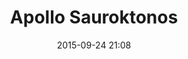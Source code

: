 ---
title: Apollo Sauroktonos
layout: post
date: 2015-09-24 21:08
numero: 25
image: 25_ApolloSauroktonos.png
thumb: 25_ApolloSauroktonos.svg
wiki: https://it.wikipedia.org/wiki/Apollo_sauroctono
source: https://commons.wikimedia.org/wiki/File:Apollo_Sauroktonos_Louvre_Ma441_n06.jpg
source-name: Wikimedia Commons
autore: luca corsato
social-autore: https://twitter.com/lucacorsato
social-idea: https://twitter.com/domenica_pate
idea: Domenica Pate
tags:
- uomo
- mitologia
- divinità
- id. Pate
---